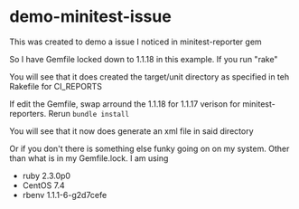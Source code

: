# demo-minitest-issue
This was created to demo a issue I noticed in minitest-reporter gem

So I have Gemfile locked down to 1.1.18 in this example. If you run "rake"

You will see that it does created the target/unit directory as specified in teh Rakefile for CI_REPORTS

If edit the Gemfile, swap arround the 1.1.18 for 1.1.17 verison for minitest-reporters. Rerun ```bundle install```

You will see that it now does generate an xml file in said directory

Or if you don't there is something else funky going on on my system.
Other than what is in my Gemfile.lock. I am using
- ruby 2.3.0p0
- CentOS 7.4
- rbenv 1.1.1-6-g2d7cefe

